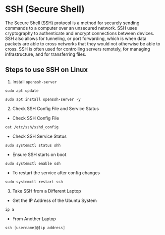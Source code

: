 # SSH (Secure Shell)

The Secure Shell (SSH) protocol is a method for securely sending commands to a computer over an unsecured network. SSH uses cryptography to authenticate and encrypt connections between devices. SSH also allows for tunneling, or port forwarding, which is when data packets are able to cross networks that they would not otherwise be able to cross. SSH is often used for controlling servers remotely, for managing infrastructure, and for transferring files.

## Steps to use SSH on Linux

1. Install `openssh-server`

`sudo apt update`

`sudo apt install openssh-server -y`

2. Check SSH Config File and Service Status

- Check SSH Config File

`cat /etc/ssh/sshd_config`

- Check SSH Service Status

`sudo systemctl status shh`

- Ensure SSH starts on boot

`sudo systemctl enable ssh`

- To restart the service after config changes

`sudo systemctl restart ssh`

3. Take SSH from a Different Laptop

- Get the IP Address of the Ubuntu System

`ip a`

- From Another Laptop

`ssh [username]@[ip address]`
